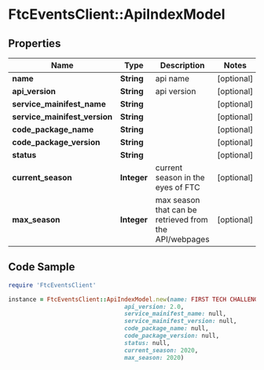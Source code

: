 # FtcEventsClient::ApiIndexModel

## Properties

Name | Type | Description | Notes
------------ | ------------- | ------------- | -------------
**name** | **String** | api name | [optional] 
**api_version** | **String** | api version | [optional] 
**service_mainifest_name** | **String** |  | [optional] 
**service_mainifest_version** | **String** |  | [optional] 
**code_package_name** | **String** |  | [optional] 
**code_package_version** | **String** |  | [optional] 
**status** | **String** |  | [optional] 
**current_season** | **Integer** | current season in the eyes of FTC | [optional] 
**max_season** | **Integer** | max season that can be retrieved from the API/webpages | [optional] 

## Code Sample

```ruby
require 'FtcEventsClient'

instance = FtcEventsClient::ApiIndexModel.new(name: FIRST TECH CHALLENGE API,
                                 api_version: 2.0,
                                 service_mainifest_name: null,
                                 service_mainifest_version: null,
                                 code_package_name: null,
                                 code_package_version: null,
                                 status: null,
                                 current_season: 2020,
                                 max_season: 2020)
```


